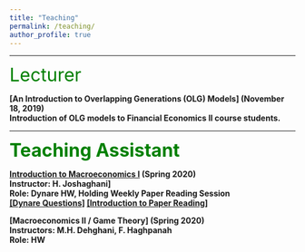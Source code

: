 ```yaml
---
title: "Teaching"
permalink: /teaching/
author_profile: true
---
```


---
<font size="6" color="green">Lecturer</font>
<br/> 

<b>[An Introduction to Overlapping Generations (OLG) Models]
  (November 18, 2019) </b><br>
<b>Introduction of OLG models to Financial Economics II course students.<br>

---
<font size="6" color="green">Teaching Assistant</font>
<br/> 

<b>[Introduction to Macroeconomics I](https://teias.institute/faculty/joshaghani/introduction-to-modern-macroeconomics-i/)
  (Spring 2020)</b><br>
<b>Instructor: H. Joshaghani]</b><br>
<b>Role: Dynare HW, Holding Weekly Paper Reading Session<br>
[[Dynare Questions]](https://peymanshahidi.github.io/codes/)
[[Introduction to Paper Reading]](http://peymanshahidi.github.io/files/Presentation_and_Summarizing_Guidelines2020.pdf)

<b>[Macroeconomics II / Game Theory]
  (Spring 2020)</b><br>
<b>Instructors: M.H. Dehghani, F. Haghpanah</b><br>
<b>Role: HW<br>
